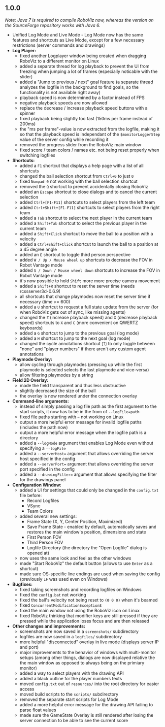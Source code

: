 1.0.0
------------------------------

*Note: Java 7 is required to compile RoboViz now, whereas the version on the SourceForge repository works with Java 6.*

* Unified Log Mode and Live Mode - Log Mode now has the same features and shortcuts as Live Mode, except for a few necessary restrictions (server commands and drawings)
* **Log Player:**
	* fixed another Logplayer window being created when dragging RoboViz to a different monitor on Linux
	* added a separate thread for log playback to prevent the UI from freezing when jumping a lot of frames (especially noticable with the slider)
	* added a "Jump to previous / next" goal feature (a separate thread analyzes the logfile in the background to find goals, so the functionality is not available right away)
	* playback speed is now determined by a factor instead of FPS
	* negative playback speeds are now allowed
	* replace the decrease / increase playback speed buttons with a spinner
	* fixed playback being slightly too fast (150ms per frame instead of 200ms)
	* the "ms per frame"-value is now extracted from the logfile, making it so that the playback speed is independant of the `$monitorLoggerStep` value of the server config while recording it
	* removed the progress slider from the RoboViz main window
	* fixed score / team colors / names etc. not being reset properly when switching logfiles
* **Shortcuts:**
	* added a `F1` shortcut that displays a help page with a list of all shortcuts
	* changed the ball selection shortcut from `Ctrl+0` to just `0`
	* fixed `Numpad 0` not working with the ball selection shortcut
	* removed the `Q` shortcut to prevent accidentally closing RoboViz
	* added an `Escape` shortcut to close dialogs and to cancel the current selection
	* added `Ctrl+[F1-F11]` shortcuts to select players from the left team
	* added `Ctrl+Shift+[F1-F11]` shortcuts to select players from the right team
	* added a `Tab` shortcut to select the next player in the current team
	* added a `Shift+Tab` shortcut to select the previous player in the current team
	* added a `Shift+Click` shortcut to move the ball to a position with a velocity
	* added a `Ctrl+Shift+Click` shortcut to launch the ball to a position at a 45 degree angle
	* added an `E` shortcut to toggle third person perspective
	* added `W / Up / Mouse wheel up` shortcuts to decrease the FOV in Robot Vantage mode
	* added `S / Down / Mouse wheel down` shortcuts to increase the FOV in Robot Vantage mode
	* it's now possible to hold `Shift` more more precise camera movement
	* added a `Shift+R` shortcut to reset the server time (needs rcssserver3d-0.6.9)
	* all shortcuts that change playmodes now reset the server time if necessary (time >= 600)
	* added a `U` shortcut to request a full state update from the server (for when RoboViz gets out of sync, like missing agents)
	* changed the `Z` (increase playback speed) and `X` (decrease playback speed) shortcuts to `X` and `C` (more convenient on QWERTZ keyboards)
	* added a `G` shortcut to jump to the previous goal (log mode)
	* added a `H` shortcut to jump to the next goal (log mode)
	* changed the cycle annotations shortcut (`I`) to only toggle between "none" and "player numbers" if there aren't any custom agent annotations
* **Playmode Overlay:**
	* allow cycling through playmodes (pressing up while the first playmode is selected selects the last playmode and vice-versa)
	* allow filtering playmodes by a string
* **Field 2D Overlay:**
	* made the field transparent and thus less obstructive
	* slightly decreased the size of the ball
	* the overlay is now rendered under the connection overlay
* **Command-line arguments:**
	* instead of simply passing a log file path as the first argument to the start scripts, it now has to be in the from of `--logFile=path`
	* fixed file paths starting with `~` not working on Linux
	* output a more helpful error message for invalid logfile paths (includes the path now)
	* output a more helpful error message when the logfile path is a directory
	* added a `--logMode` argument that enables Log Mode even without specifying a `--logFile`
	* added a `--serverHost=` argument that allows overriding the server host specified in the config
	* added a `--serverPort=` argument that allows overriding the server port specified in the config
	* added a `--drawingFilter=` argument that allows specifying the filter for the drawings panel
* **Configuration Window:**
	* added a UI for settings that could only be changed in the `config.txt` file before:
		* Record Logfiles
		* VSync
		* Team Colors
	* added several new settings:
		* Frame State (X, Y, Center Position, Maximized)
		* Save Frame State - enabled by default, automatically saves and restores the main window's position, dimensions and state
		* First Person FOV
		* Third Person FOV
		* Logfile Directory (the directory the "Open Logfile" dialog is opened at)
	* now uses the same look and feel as the other windows
	* made "Start RoboViz" the default button (allows to use `Enter` as a shortcut)
	* made sure OS-specific line endings are used when saving the config (previously `LF` was used even on Windows)
* **Bugfixes:**
	* fixed taking screenshots and recording logfiles on Windows
	* fixed the `config.bat` not working
	* fixed the ball's velocity not being reset to `(0 0 0)` when it's beamed
	* fixed `ConcurrentModificationException`s
	* fixed the main window not using the RoboViz icon on Linux
	* fixed RoboViz thinking that modifier keys are still pressed if they are pressed while the application loses focus and are then released 
* **Other changes and improvements:**
	* screenshots are now saved in a `screenshots/` subdirectory
	* logfiles are now saved in a `logfiles/` subdirectory
	* more helpful "disconnected" overlay in live mode (displays server IP and port)
	* major improvements to the behavior of windows with multi-monitor setups (among other things, dialogs are now displayed relative the the main window as opposed to always being on the primiary monitor)
	* added a way to select players with the drawing API
	* added a black outline for the player numbers texts
	* moved `config.txt` out of `resources/` into the root directory for easier access
	* moved build scripts to the `scripts/` subdirectory
	* removed the separate start scripts for Log Mode
	* added a more helpful error message for the drawing API failing to parse float values
	* made sure the GameState Overlay is still rendered after losing the server connection to be able to see the current score
